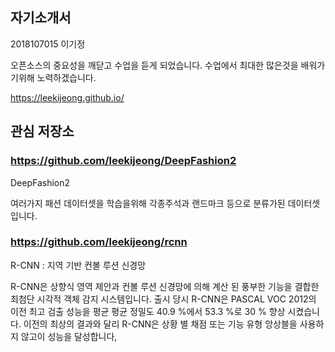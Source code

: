 ## 자기소개서

2018107015 이기정

오픈소스의 중요성을 깨닫고 수업을 듣게 되었습니다.
수업에서 최대한 많은것을 배워가기위해 노력하겠습니다.

https://leekijeong.github.io/

## 관심 저장소

### https://github.com/leekijeong/DeepFashion2

DeepFashion2

여러가지 패션 데이터셋을 학습을위해 각종주석과 랜드마크 등으로 분류가된 데이터셋 입니다. 

### https://github.com/leekijeong/rcnn

R-CNN : 지역 기반 컨볼 루션 신경망

R-CNN은 상향식 영역 제안과 컨볼 루션 신경망에 의해 계산 된 풍부한 기능을 결합한 최첨단 시각적 객체 감지 시스템입니다. 
출시 당시 R-CNN은 PASCAL VOC 2012의 이전 최고 검출 성능을 평균 평균 정밀도 40.9 %에서 53.3 %로 30 % 향상 시켰습니다. 
이전의 최상의 결과와 달리 R-CNN은 상황 별 채점 또는 기능 유형 앙상블을 사용하지 않고이 성능을 달성합니다,
